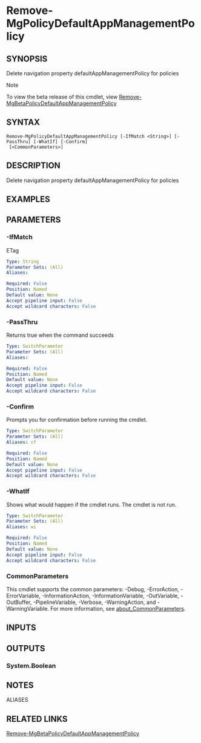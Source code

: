 ﻿---
external help file: Microsoft.Graph.Identity.SignIns-help.xml
Module Name: Microsoft.Graph.Identity.SignIns
online version: https://learn.microsoft.com/powershell/module/microsoft.graph.identity.signins/remove-mgpolicydefaultappmanagementpolicy
schema: 2.0.0
---

# Remove-MgPolicyDefaultAppManagementPolicy

## SYNOPSIS
Delete navigation property defaultAppManagementPolicy for policies

> [!NOTE]
> To view the beta release of this cmdlet, view [Remove-MgBetaPolicyDefaultAppManagementPolicy](/powershell/module/Microsoft.Graph.Beta.Identity.SignIns/Remove-MgBetaPolicyDefaultAppManagementPolicy?view=graph-powershell-beta)

## SYNTAX

```
Remove-MgPolicyDefaultAppManagementPolicy [-IfMatch <String>] [-PassThru] [-WhatIf] [-Confirm]
 [<CommonParameters>]
```

## DESCRIPTION
Delete navigation property defaultAppManagementPolicy for policies

## EXAMPLES

## PARAMETERS

### -IfMatch
ETag

```yaml
Type: String
Parameter Sets: (All)
Aliases:

Required: False
Position: Named
Default value: None
Accept pipeline input: False
Accept wildcard characters: False
```

### -PassThru
Returns true when the command succeeds

```yaml
Type: SwitchParameter
Parameter Sets: (All)
Aliases:

Required: False
Position: Named
Default value: None
Accept pipeline input: False
Accept wildcard characters: False
```

### -Confirm
Prompts you for confirmation before running the cmdlet.

```yaml
Type: SwitchParameter
Parameter Sets: (All)
Aliases: cf

Required: False
Position: Named
Default value: None
Accept pipeline input: False
Accept wildcard characters: False
```

### -WhatIf
Shows what would happen if the cmdlet runs.
The cmdlet is not run.

```yaml
Type: SwitchParameter
Parameter Sets: (All)
Aliases: wi

Required: False
Position: Named
Default value: None
Accept pipeline input: False
Accept wildcard characters: False
```

### CommonParameters
This cmdlet supports the common parameters: -Debug, -ErrorAction, -ErrorVariable, -InformationAction, -InformationVariable, -OutVariable, -OutBuffer, -PipelineVariable, -Verbose, -WarningAction, and -WarningVariable. For more information, see [about_CommonParameters](http://go.microsoft.com/fwlink/?LinkID=113216).

## INPUTS

## OUTPUTS

### System.Boolean
## NOTES

ALIASES

## RELATED LINKS

[Remove-MgBetaPolicyDefaultAppManagementPolicy](/powershell/module/Microsoft.Graph.Beta.Identity.SignIns/Remove-MgBetaPolicyDefaultAppManagementPolicy?view=graph-powershell-beta)

